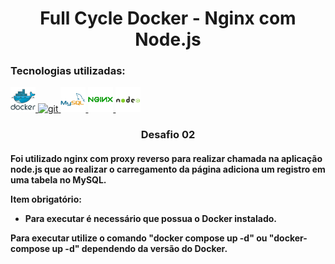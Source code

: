 <h1 align="center">Full Cycle Docker - Nginx com Node.js</h1>

<h3 align="left">Tecnologias utilizadas:</h3>
<p align="left"> <a href="https://www.docker.com/" target="_blank" rel="noreferrer"> <img src="https://raw.githubusercontent.com/devicons/devicon/master/icons/docker/docker-original-wordmark.svg" alt="docker" width="40" height="40"/> </a> <a href="https://git-scm.com/" target="_blank" rel="noreferrer"> <img src="https://www.vectorlogo.zone/logos/git-scm/git-scm-icon.svg" alt="git" width="40" height="40"/> </a> <a href="https://www.mysql.com/" target="_blank" rel="noreferrer"> <img src="https://raw.githubusercontent.com/devicons/devicon/master/icons/mysql/mysql-original-wordmark.svg" alt="mysql" width="40" height="40"/> </a> <a href="https://www.nginx.com" target="_blank" rel="noreferrer"> <img src="https://raw.githubusercontent.com/devicons/devicon/master/icons/nginx/nginx-original.svg" alt="nginx" width="40" height="40"/> </a> <a href="https://nodejs.org" target="_blank" rel="noreferrer"> <img src="https://raw.githubusercontent.com/devicons/devicon/master/icons/nodejs/nodejs-original-wordmark.svg" alt="nodejs" width="40" height="40"/> </a> </p>

<h3 align="center">Desafio 02</h3>
<h4 align="left">
Foi utilizado nginx com proxy reverso para realizar chamada na aplicação node.js que ao realizar o carregamento da página adiciona um registro em uma tabela no MySQL.

Item obrigatório:
 - Para executar é necessário que possua o Docker instalado.

Para executar utilize o comando "docker compose up -d" ou "docker-compose up -d" dependendo da versão do Docker.

</h4>
